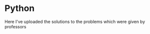 <!DOCTYPE html>
<html>
<head>
<title>Playground</title>
</head>
<body>

<h1>Python</h1>
<p>Here I've uploaded the solutions to the problems which were given by professors</p>

</body>
</html>
